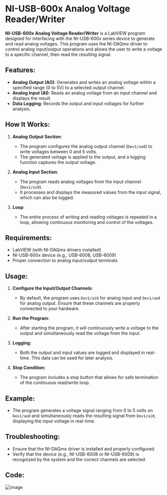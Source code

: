 # NI-USB-600x Analog Voltage Reader/Writer

**NI-USB-600x Analog Voltage Reader/Writer** is a LabVIEW program designed for interfacing with the NI-USB-600x series device to generate and read analog voltages. This program uses the NI-DAQmx driver to control analog input/output operations and allows the user to write a voltage to a specific channel, then read the resulting signal.

## Features:
- **Analog Output (AO)**: Generates and writes an analog voltage within a specified range (0 to 5V) to a selected output channel.
- **Analog Input (AI)**: Reads an analog voltage from an input channel and displays the result.
- **Data Logging**: Records the output and input voltages for further analysis.
  
## How It Works:
1. **Analog Output Section**:
   - The program configures the analog output channel (`Dev1/ao0`) to write voltages between 0 and 5 volts.
   - The generated voltage is applied to the output, and a logging function captures the output voltage.

2. **Analog Input Section**:
   - The program reads analog voltages from the input channel (`Dev1/ai0`).
   - It processes and displays the measured values from the input signal, which can also be logged.

3. **Loop**:
   - The entire process of writing and reading voltages is repeated in a loop, allowing continuous monitoring and control of the voltages.

## Requirements:
- LabVIEW (with NI-DAQmx drivers installed)
- NI-USB-600x device (e.g., USB-6008, USB-6009)
- Proper connection to analog input/output terminals

## Usage:
1. **Configure the Input/Output Channels**: 
   - By default, the program uses `Dev1/ai0` for analog input and `Dev1/ao0` for analog output. Ensure that these channels are properly connected to your hardware.
   
2. **Run the Program**:
   - After starting the program, it will continuously write a voltage to the output and simultaneously read the voltage from the input.
   
3. **Logging**:
   - Both the output and input values are logged and displayed in real-time. This data can be used for later analysis.

4. **Stop Condition**:
   - The program includes a stop button that allows for safe termination of the continuous read/write loop.

## Example:
- The program generates a voltage signal ranging from 0 to 5 volts on `Dev1/ao0` and simultaneously reads the resulting signal from `Dev1/ai0`, displaying the input voltage in real-time.

## Troubleshooting:
- Ensure that the NI-DAQmx driver is installed and properly configured.
- Verify that the device (e.g., NI-USB-6008 or NI-USB-6009) is recognized by the system and the correct channels are selected.

## Code:
![image](https://github.com/user-attachments/assets/2bc982a4-1d86-44f2-aa5e-23e17a163e54)
